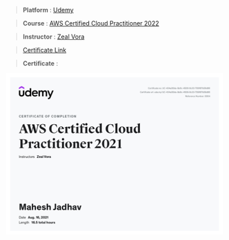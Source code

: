 
> **Platform** : [Udemy](https://www.udemy.com/)

> **Course** : [AWS Certified Cloud Practitioner 2022](https://www.udemy.com/course/aws-certified-cloud-practitioner/)

> **Instructor** : [Zeal Vora](https://www.udemy.com/user/cybercorp/)

> <a target="_blank" href="https://udemy-certificate.s3.amazonaws.com/image/UC-434a00da-8e9c-4509-8c33-709f87b59d86.jpg?v=1629070815000">Certificate Link</a>

> **Certificate** : 

<img src="./Certificates/Udemy/AwsCertifiedCloudPractitioner.jpg">
